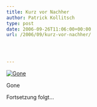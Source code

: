 ```yaml
---
title: Kurz vor Nachher
author: Patrick Kollitsch
type: post
date: 2006-09-26T11:06:00+00:00
url: /2006/09/kurz-vor-nachher/




---
```

<div class="flickr">
  <a href="http://www.flickr.com/photos/schreibblogade/253368374/" title="Gone"><img src="//static.flickr.com/80/253368374_5908468d7c.jpg" alt="Gone" /></a></p> 
  
  <p>
    Gone
  </p>
</div>

Fortsetzung folgt...